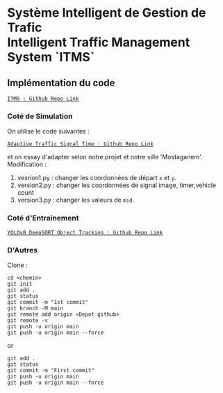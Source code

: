 <H1>
Système Intelligent de Gestion de Trafic <br>
Intelligent Traffic Management System `ITMS`
</H1>
<h2> Implémentation du code </h2>

[`ITMS : Github Repo Link`](https://github.com/Ha-lm31/ITMS.git)

<h3> Coté de Simulation </h3>
On utilise le code suivantes : 

[`Adaptive Traffic Signal Time : Github Repo Link`](https://github.com/mihir-m-gandhi/Adaptive-Traffic-Signal-Timer.git)

et  on essay d'adapter selon notre projet et notre ville 'Mostaganem'.
Modification : 
1. vesrion1.py : changer les coordonnées de départ `x` et `y`.
2. version2.py : changer les coordonnées de signal image, timer,vehicle count
3. version3.py : changer les valeurs de `mid`.


<h3> Coté d'Entrainement </h3>

[`YOLOv8 DeepSORT Object Tracking : Github Repo Link`](https://github.com/MuhammadMoinFaisal/YOLOv8-DeepSORT-Object-Tracking.git)

<h3> D'Autres </h3>

Clone : 
```
cd <chemin>
git init
git add .
git status
git commit -m "1st commit"
git branch -M main
git remote add origin <Depot github>
git remote -v
git push -u origin main
git push -u origin main --force
```
or 
```
git add .
git status
git commit -m "First commit"
git push -u origin main
git push -u origin main --force
```